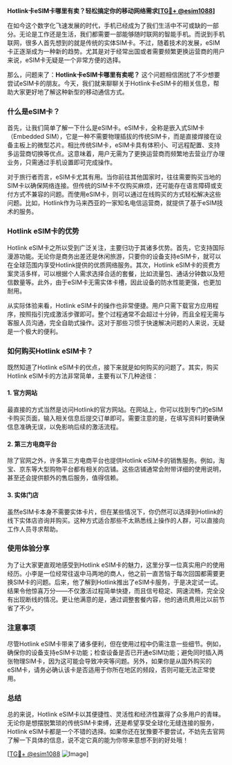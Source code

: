 **Hotlink卡eSIM卡哪里有卖？轻松搞定你的移动网络需求[[TG💪+ @esim1088](https://t.me/s/esim1088)]**

在如今这个数字化飞速发展的时代，手机已经成为了我们生活中不可或缺的一部分。无论是工作还是生活，我们都需要一部能够随时联网的智能手机。而说到手机联网，很多人首先想到的就是传统的实体SIM卡。不过，随着技术的发展，eSIM卡正逐渐成为一种新的趋势。尤其是对于经常出国或者需要频繁更换运营商的用户来说，eSIM卡无疑是一个非常方便的选择。

那么，问题来了：**Hotlink卡eSIM卡哪里有卖呢？** 这个问题相信困扰了不少想要尝试eSIM卡的朋友。今天，我们就来聊聊关于Hotlink卡eSIM卡的相关信息，帮助大家更好地了解这种新型的移动通信方式。

### 什么是eSIM卡？

首先，让我们简单了解一下什么是eSIM卡。eSIM卡，全称是嵌入式SIM卡（Embedded SIM），它是一种不需要物理插拔的传统SIM卡，而是直接焊接在设备主板上的微型芯片。相比传统SIM卡，eSIM卡具有体积小、可远程配置、支持多运营商切换等优点。这意味着，用户无需为了更换运营商而频繁地去营业厅办理业务，只需通过手机设置即可完成操作。

对于旅行者而言，eSIM卡尤其有用。当你前往其他国家时，往往需要购买当地的SIM卡以确保网络连接。但传统的SIM卡不仅购买麻烦，还可能存在语言障碍或支付方式不兼容的问题。而使用eSIM卡，则可以通过在线购买的方式轻松解决这些问题。比如，Hotlink作为马来西亚的一家知名电信运营商，就提供了基于eSIM技术的服务。

### Hotlink eSIM卡的优势

Hotlink eSIM卡之所以受到广泛关注，主要归功于其诸多优势。首先，它支持国际漫游功能。无论你是商务出差还是休闲旅游，只要你的设备支持eSIM卡，就可以在全球范围内享受Hotlink提供的优质网络服务。其次，Hotlink eSIM卡的资费方案灵活多样，可以根据个人需求选择合适的套餐，比如流量包、通话分钟数以及短信数量等。此外，由于eSIM卡无需实体卡槽，因此设备的防水性能更强，也更加耐用。

从实际体验来看，Hotlink eSIM卡的操作也非常便捷。用户只需下载官方应用程序，按照指引完成激活步骤即可。整个过程通常不会超过十分钟，而且全程无需与客服人员沟通，完全自助式操作。这对于那些习惯于快速解决问题的人来说，无疑是一个极大的便利。

### 如何购买Hotlink eSIM卡？

既然知道了Hotlink eSIM卡的优点，接下来就是如何购买的问题了。其实，购买Hotlink eSIM卡的方法非常简单，主要有以下几种途径：

#### 1. 官方网站

最直接的方式当然是访问Hotlink的官方网站。在网站上，你可以找到专门的eSIM卡购买页面，输入相关信息后提交订单即可。需要注意的是，在填写资料时要确保信息准确无误，以免影响后续的激活流程。

#### 2. 第三方电商平台

除了官网之外，许多第三方电商平台也提供Hotlink eSIM卡的销售服务。例如，淘宝、京东等大型购物平台都有相关的店铺。这些店铺通常会附带详细的使用说明，甚至还会提供额外的售后服务，值得信赖。

#### 3. 实体门店

虽然eSIM卡本身不需要实体卡片，但在某些情况下，你仍然可以选择到Hotlink的线下实体店咨询并购买。这种方式适合那些不太熟悉线上操作的人群，可以直接向工作人员寻求帮助。

### 使用体验分享

为了让大家更直观地感受到Hotlink eSIM卡的魅力，这里分享一位真实用户的使用经历。小李是一位经常往返中马两地的商人，他之前一直苦恼于每次回国都需要更换SIM卡的问题。后来，他了解到Hotlink推出了eSIM卡服务，于是决定试一试。结果令他惊喜万分——不仅激活过程简单快捷，而且信号稳定、网速流畅，完全没有出现断线的情况。更让他满意的是，通过调整套餐内容，他的通讯费用比以前节省了不少。

### 注意事项

尽管Hotlink eSIM卡带来了诸多便利，但在使用过程中仍需注意一些细节。例如，确保你的设备支持eSIM卡功能；检查设备是否已开通eSIM功能；避免同时插入两张物理SIM卡，因为这可能会导致冲突等问题。另外，如果你是从国外购买的eSIM卡，请务必确认该卡是否适用于你所在地区的频段，否则可能无法正常使用。

### 总结

总的来说，Hotlink eSIM卡以其便捷性、灵活性和经济性赢得了众多用户的青睐。无论你是想摆脱繁琐的传统SIM卡束缚，还是希望享受全球化无缝连接的服务，Hotlink eSIM卡都是一个不错的选择。如果你还在犹豫要不要尝试，不妨先去官网了解一下具体的信息，说不定它真的能为你带来意想不到的好处哦！

[[TG💪+ @esim1088](https://t.me/s/esim1088) ![Image](https://i.postimg.cc/4NQfJmqS/Snipaste-2025-05-13-00-14-12.png)]
